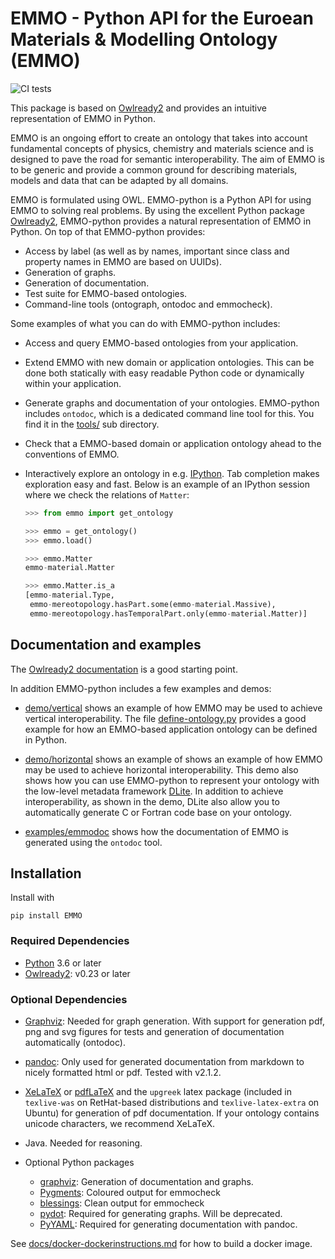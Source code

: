 EMMO - Python API for the Euroean Materials & Modelling Ontology (EMMO)
=======================================================================

![CI tests](https://github.com/emmo-repo/EMMO-python/workflows/CI%20Tests/badge.svg)

This package is based on [Owlready2] and provides an intuitive
representation of EMMO in Python.

EMMO is an ongoing effort to create an ontology that takes into
account fundamental concepts of physics, chemistry and materials
science and is designed to pave the road for semantic
interoperability.  The aim of EMMO is to be generic and provide a
common ground for describing materials, models and data that can be
adapted by all domains.

EMMO is formulated using OWL.  EMMO-python is a Python API for using
EMMO to solving real problems.  By using the excellent Python package
[Owlready2], EMMO-python provides a natural representation of
EMMO in Python.  On top of that EMMO-python provides:

  - Access by label (as well as by names, important since class and
    property names in EMMO are based on UUIDs).
  - Generation of graphs.
  - Generation of documentation.
  - Test suite for EMMO-based ontologies.
  - Command-line tools (ontograph, ontodoc and emmocheck).

Some examples of what you can do with EMMO-python includes:

  - Access and query EMMO-based ontologies from your application.
  - Extend EMMO with new domain or application ontologies.  This can
    be done both statically with easy readable Python code or
    dynamically within your application.
  - Generate graphs and documentation of your ontologies.  EMMO-python
    includes `ontodoc`, which is a dedicated command line tool for this.
    You find it in the [tools/](tools) sub directory.
  - Check that a EMMO-based domain or application ontology ahead to the
    conventions of EMMO.
  - Interactively explore an ontology in e.g. [IPython].  Tab completion
    makes exploration easy and fast.  Below is an example of an IPython
    session where we check the relations of `Matter`:

    ```python
    >>> from emmo import get_ontology

    >>> emmo = get_ontology()
    >>> emmo.load()

    >>> emmo.Matter
    emmo-material.Matter

    >>> emmo.Matter.is_a
    [emmo-material.Type,
     emmo-mereotopology.hasPart.some(emmo-material.Massive),
     emmo-mereotopology.hasTemporalPart.only(emmo-material.Matter)]
    ```


Documentation and examples
--------------------------
The [Owlready2 documentation][Owlready2-doc] is a good starting point.

In addition EMMO-python includes a few examples and demos:
  - [demo/vertical](demo/vertical/README.md) shows an example of
    how EMMO may be used to achieve vertical interoperability.
    The file [define-ontology.py](demo/vertical/define-ontology.py)
    provides a good example for how an EMMO-based application ontology
    can be defined in Python.

  - [demo/horizontal](demo/horizontal/README.md) shows an example of
    shows an example of how EMMO may be used to achieve horizontal
    interoperability.  This demo also shows how you can use
    EMMO-python to represent your ontology with the low-level metadata
    framework [DLite]. In addition to achieve interoperability, as
    shown in the demo, DLite also allow you to automatically generate
    C or Fortran code base on your ontology.

  - [examples/emmodoc](examples/emmodoc/README.md) shows how the
    documentation of EMMO is generated using the `ontodoc` tool.


Installation
------------
Install with

    pip install EMMO

### Required Dependencies
  * [Python][Python] 3.6 or later
  * [Owlready2][Owlready2]: v0.23 or later


### Optional Dependencies
  * [Graphviz][Graphviz]: Needed for graph generation. With support for generation
    pdf, png and svg figures for tests and generation of documentation
    automatically (ontodoc).

  * [pandoc][pandoc]: Only used for generated documentation from markdown to
    nicely formatted html or pdf.  Tested with v2.1.2.

  * [XeLaTeX][XeLaTeX] or [pdfLaTeX][pdfLaTeX] and the `upgreek` latex
    package (included in `texlive-was` on RetHat-based distributions
    and `texlive-latex-extra` on Ubuntu) for generation of pdf
    documentation.  If your ontology contains unicode characters, we
    recommend XeLaTeX.

  * Java. Needed for reasoning.

  * Optional Python packages
    - [graphviz][graphviz]: Generation of documentation and graphs.
    - [Pygments][Pygments]: Coloured output for emmocheck
    - [blessings][blessings]: Clean output for emmocheck
    - [pydot][pydot]: Required for generating graphs. Will be deprecated.
    - [PyYAML][PyYAML]:  Required for generating documentation with pandoc.

See [docs/docker-dockerinstructions.md](#docs/docker-dockerinstructions.md)
for how to build a docker image.

[Owlready2]: https://pypi.org/project/Owlready2/
[Owlready2-doc]: https://pythonhosted.org/Owlready2/
[Python]: https://www.python.org/
[IPython]: https://ipython.org/
[DLite]: https://github.com/SINTEF/dlite/
[pydot]: https://pypi.org/project/pydot/
[Graphviz]: https://www.graphviz.org/
[pandoc]: http://pandoc.org/
[XeLaTeX]: https://www.overleaf.com/learn/latex/XeLaTeX/
[pdfLaTeX]: https://www.latex-project.org/
[graphviz]: https://pypi.org/project/
[Pygments]: https://pypi.org/project/Pygments/
[blessings]: https://pypi.org/project/blessings/
[PyYAML]: https://pypi.org/project/PyYAML/
